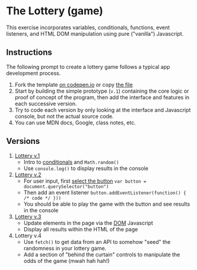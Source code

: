 
# The Lottery (game)

This exercise incorporates variables, conditionals, functions, event listeners, and HTML DOM manipulation using pure ("vanilla") Javascript.



## Instructions

The following prompt to create a lottery game follows a typical app development process. 

1. Fork the template [on codepen.io](https://codepen.io/owenmundy/pen/ZEoyMGw?editors=1011) or copy [the file](the-lottery-v0.html)
1. Start by building the simple prototype (`v.1`) containing the core logic or proof of concept of the program, then add the interface and features in each successive version. 
1. Try to code each version by only looking at the interface and Javascript console, but not the actual source code.
1. You can use MDN docs, Google, class notes, etc.


## Versions

1. [Lottery v.1](https://omundy.github.io/learn-javascript/topics/games/the-lottery/the-lottery-v1.html)
	- Intro to [conditionals](../../control-flow/slides.html) and `Math.random()`
	- Use `console.log()` to display results in the console
1. [Lottery v.2](https://omundy.github.io/learn-javascript/topics/games/the-lottery/the-lottery-v2.html)
	- For user input, first [select the button](../../dom/slides.html) `var button = document.querySelector("button")`
	- Then add an event listener `button.addEventListener(function() { /* code */ }))`
	- You should be able to play the game with the button and see results in the console
1. [Lottery v.3](https://omundy.github.io/learn-javascript/topics/games/the-lottery/the-lottery-v3.html)
	- Update elements in the page via the [DOM](../../dom/slides.html) Javascript
	- Display all results within the HTML of the page
1. Lottery v.4
	- Use `fetch()` to get data from an API to somehow "seed" the randomness in your lottery game.
    - Add a section of "behind the curtain" controls to manipulate the odds of the game (mwah hah hah!)

